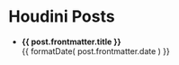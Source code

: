 <script setup>
    
import { data as posts } from './posts.data'
import formatDate from '/.vitepress/theme/utils/formatDate';
</script>

# Houdini Posts

<ul class="recentposts">
    <li v-for="post of posts">
        <strong><a :href="post.url">{{ post.frontmatter.title }}</a></strong><br/>
        <span>{{ formatDate( post.frontmatter.date ) }}</span>
    </li>
</ul>
